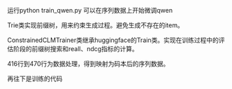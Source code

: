 运行python train_qwen.py 可以在序列数据上开始微调qwen

Trie类实现前缀树，用来约束生成过程。避免生成不存在的item。

ConstrainedCLMTrainer类继承huggingface的Train类。实现在训练过程中的评估阶段的前缀树搜索和reall、ndcg指标的计算。

416行到470行为数据处理，得到映射为码本后的序列数据。


再往下是训练的代码

